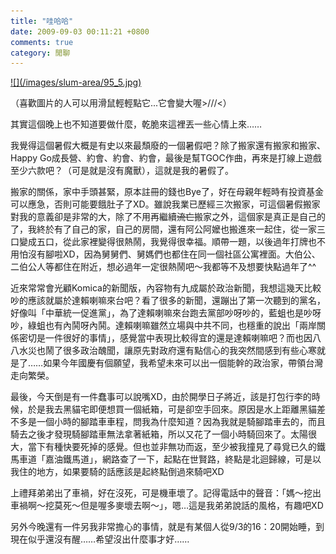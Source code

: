 ```yaml
---
title: "哇哈哈"
date: 2009-09-03 00:11:21 +0800
comments: true
category: 閒聊
---
```

<p><a href="http://9.blog.xuite.net/9/a/8/f/10971305/blog_112520/txt/26507179/5.jpg">![](/images/slum-area/95_5.jpg)</a></p><p>（喜歡圖片的人可以用滑鼠輕輕點它...它會變大喔&gt;///&lt;）</p><p>其實這個晚上也不知道要做什麼，乾脆來這裡丟一些心情上來&hellip;&hellip;</p><p>我覺得這個暑假大概是有史以來最頹廢的一個暑假吧？除了搬家還有搬家和搬家、Happy Go成長營、約會、約會、約會，最後是幫TGOC作曲，再來是打線上遊戲至少六款吧？（可是就是沒有魔獸），這就是我的暑假了。</p><p>搬家的關係，家中手頭甚緊，原本註冊的錢也Bye了，好在母親年輕時有投資基金可以應急，否則可能要餓肚子了XD。雖說我業已歷經三次搬家，可這個暑假搬家對我的意義卻是非常的大，除了不用再繼續<span style="text-decoration: line-through;">流亡</span>搬家之外，這個家是真正是自己的了，我終於有了自己的家，自己的房間，還有阿公阿嬤也搬進來一起住，從一家三口變成五口，從此家裡變得很熱鬧，我覺得很幸福。順帶一題，以後過年打牌也不用怕沒有腳啦XD，因為舅舅們、舅媽們也都住在同一個社區公寓裡面。大伯公、二伯公人等都住在附近，想必過年一定很熱鬧吧～我都等不及想要快點過年了^^</p><p>近來常常會光顧Komica的新聞版，內容物有九成屬於政治新聞，我想這幾天比較吵的應該就屬於達賴喇嘛來台吧？看了很多的新聞，還蹦出了第一次聽到的黨名，好像叫「中華統一促進黨」，為了達賴喇嘛來台跑去黨部吵呀吵的，藍蛆也是吵呀吵，綠蛆也有內鬨呀內鬨。達賴喇嘛雖然立場與中共不同，也穩重的說出「兩岸關係密切是一件很好的事情」，感覺當中表現比較得宜的還是達賴喇嘛吧？而也因八八水災也鬧了很多政治醜聞，讓原先對政府還有點信心的我突然間感到有些心寒就是了&hellip;&hellip;如果今年國慶有個願望，我希望未來可以出一個能幹的政治家，帶領台灣走向繁榮。</p><p>最後，今天倒是有一件蠢事可以說嘴XD，由於開學日子將近，該是打包行李的時候，於是我去黑貓宅即便想買一個紙箱，可是卻空手回來。原因是水上距離黑貓差不多是一個小時的腳踏車車程，問我為什麼知道？因為我就是騎腳踏車去的，而且騎去之後才發現騎腳踏車無法拿著紙箱，所以又花了一個小時騎回來了。太陽很大，當下有種快要死掉的感覺。但也並非無功而返，至少被我撞見了尋覓已久的鐵馬車道「嘉油鐵馬道」，網路查了一下，起點在世賢路，終點是北迴歸線，可是以我住的地方，如果要騎的話應該是起終點倒過來騎吧XD</p><p>上禮拜弟弟出了車禍，好在沒死，可是機車壞了。記得電話中的聲音：「媽～挖出車禍啊～挖莫死～但是喔多麥壞去啊～」，嗯&hellip;這是我弟弟說話的風格，有趣吧XD</p><p>另外今晚還有一件另我非常擔心的事情，就是有某個人從9/3的16：20開始睡，到現在似乎還沒有醒&hellip;&hellip;希望沒出什麼事才好&hellip;&hellip;</p>
